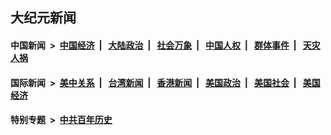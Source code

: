 ## 大纪元新闻

#### 中国新闻 &nbsp;>&nbsp; [中国经济](indexes/ncid283/README.md?04292045) &nbsp;| &nbsp; [大陆政治](indexes/ncid277/README.md?04292045) &nbsp;| &nbsp; [社会万象](indexes/ncid282/README.md?04292045) &nbsp;| &nbsp; [中国人权](indexes/ncid278/README.md?04292045) &nbsp;| &nbsp; [群体事件](indexes/ncid279/README.md?04292045) &nbsp;| &nbsp; [天灾人祸](indexes/ncid280/README.md?04292045)

#### 国际新闻 &nbsp;>&nbsp; [美中关系](indexes/nf1412576/README.md?04292045) &nbsp;| &nbsp; [台湾新闻](indexes/ncid1349361/README.md?04292045) &nbsp;| &nbsp; [香港新闻](indexes/ncid1349362/README.md?04292045) &nbsp;| &nbsp; [美国政治](indexes/ncid1078159/README.md?04292045) &nbsp;| &nbsp; [美国社会](indexes/ncid1078160/README.md?04292045) &nbsp;| &nbsp; [美国经济](indexes/ncid1078158/README.md?04292045)

#### 特别专题 &nbsp;>&nbsp; [中共百年历史](https://github.com/epoch-news/epoch-special/blob/master/README.md?04292045)  
